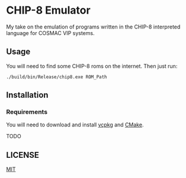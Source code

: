 # CHIP-8 Emulator

My take on the emulation of programs written in the CHIP-8 interpreted language for COSMAC VIP systems.

## Usage

You will need to find some CHIP-8 roms on the internet. Then just run:

```pwsh
./build/bin/Release/chip8.exe ROM_Path
```

## Installation

### Requirements

 You will need to download and install [vcpkg](https://vcpkg.io/en/) and [CMake](https://cmake.org/).

TODO

## LICENSE

[MIT](https://github.com/unwrinkled/chip8-emu/blob/master/LICENSE)
